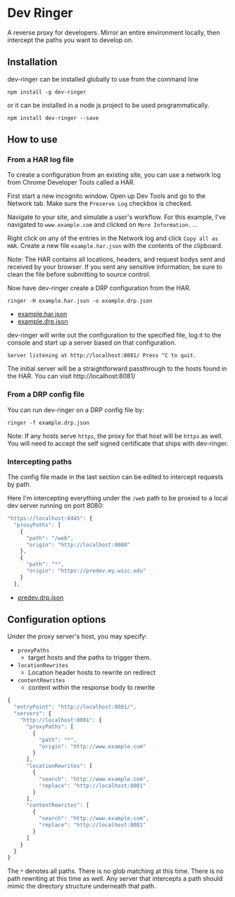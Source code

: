 # Dev Ringer
A reverse proxy for developers. Mirror an entire environment locally, then intercept the paths you want to develop on.

## Installation
dev-ringer can be installed globally to use from the command line
```
npm install -g dev-ringer
```
or it can be installed in a node js project to be used programmatically.
```
npm install dev-ringer --save
```

## How to use
### From a HAR log file
To create a configuration from an existing site, you can use a network log from
Chrome Developer Tools called a HAR.

First start a new incognito window. Open up Dev Tools and go to the Network tab.
Make sure the `Preserve Log` checkbox is checked.

Navigate to your site, and simulate a user's workflow. For this example, I've
navigated to `www.example.com` and clicked on `More Information...`

Right click on any of the entries in the Network log and click
`Copy all as HAR`. Create a new file `example.har.json` with the contents of the
clipboard.

Note: The HAR contains all locations, headers, and request bodys sent and
received by your browser. If you sent any sensitive information, be sure to
clean the file before submitting to source control.

Now have dev-ringer create a DRP configuration from the HAR.
```
ringer -H example.har.json -o example.drp.json
```
* [example.har.json](docs/examples/example.har.json)
* [example.drp.json](docs/examples/example.drp.json)

dev-ringer will write out the configuration to the specified file, log it to
the console and start up a server based on that configuration.

```
Server listening at http://localhost:8081/ Press ^C to quit.
```

The initial server will be a straightforward passthrough to the hosts found in
the HAR. You can visit http://localhost:8081/

### From a DRP config file
You can run dev-ringer on a DRP config file by:
```
ringer -f example.drp.json
```

Note: If any hosts serve `https`, the proxy for that host will be `https` as
well. You will need to accept the self signed certificate that ships with
dev-ringer.

### Intercepting paths
The config file made in the last section can be edited to intercept requests
by path.

Here I'm intercepting everything under the `/web` path to be proxied to a
local dev server running on port 8080:
```javascript
"https://localhost:8445": {
  "proxyPaths": [
    {
      "path": "/web",
      "origin": "http://localhost:8080"
    },
    {
      "path": "*",
      "origin": "https://predev.my.wisc.edu"
    }
  ],
```
* [predev.drp.json](docs/examples/predev.drp.json)

## Configuration options
Under the proxy server's host, you may specify:
* `proxyPaths`
  - target hosts and the paths to trigger them.
* `locationRewrites`
  - Location header hosts to rewrite on redirect
* `contentRewrites`
  - content within the response body to rewrite
```javascript
{
  "entryPoint": "http://localhost:8081/",
  "servers": {
    "http://localhost:8081": {
      "proxyPaths": [
        {
          "path": "*",
          "origin": "http://www.example.com"
        }
      ],
      "locationRewrites": [
        {
          "search": "http://www.example.com",
          "replace": "http://localhost:8081"
        }
      ],
      "contentRewrites": [
        {
          "search": "http://www.example.com",
          "replace": "http://localhost:8081"
        }
      ]
    }
  }
}
```

The `*` denotes all paths. There is no glob matching at this time. There is
no path rewriting at this time as well. Any server that intercepts a path
should mimic the directory structure underneath that path.
